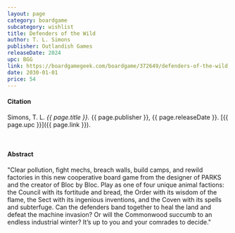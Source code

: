 ```yaml
---
layout: page
category: boardgame
subcategory: wishlist
title: Defenders of the Wild
author: T. L. Simons
publisher: Outlandish Games
releaseDate: 2024
upc: BGG
link: https://boardgamegeek.com/boardgame/372649/defenders-of-the-wild
date: 2030-01-01
price: 54
---
```


#### Citation

Simons, T. L. *{{ page.title }}.* {{ page.publisher }}, {{ page.releaseDate }}. [{{ page.upc }}]({{ page.link }}).

<br>


#### Abstract

"Clear pollution, fight mechs, breach walls, build camps, and rewild factories in this new cooperative board game from the designer of PARKS and the creator of Bloc by Bloc. Play as one of four unique animal factions: the Council with its fortitude and bread, the Order with its wisdom of the flame, the Sect with its ingenious inventions, and the Coven with its spells and subterfuge. Can the defenders band together to heal the land and defeat the machine invasion? Or will the Commonwood succumb to an endless industrial winter? It’s up to you and your comrades to decide."
